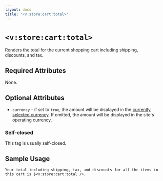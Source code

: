 ```yaml
---
layout: docs
title: "<v:store:cart:total>"
---
```


# `<v:store:cart:total>`

Renders the total for the current shopping cart including shipping,
discounts, and tax.

## Required Attributes

None.

## Optional Attributes

-   `currency` - if set to `true`, the amount will be displayed in the
    [currently selected currency](#v_store_currency_select). If omitted,
    the amount will be displayed in the site's operating currency.

### Self-closed

This tag is usually self-closed.

## Sample Usage

    Your total including shipping, tax, and discounts for all the items in this cart is $<v:store:cart:total />.
